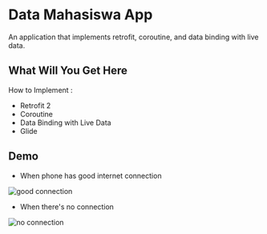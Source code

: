 
# Data Mahasiswa App

An application that implements retrofit, coroutine, and data binding with live data.

## What Will You Get Here

How to Implement :
- Retrofit 2
- Coroutine
- Data Binding with Live Data
- Glide

## Demo

- When phone has good internet connection
  
![good connection](https://i.postimg.cc/cJ6hRrr9/ezgif-com-gif-maker-3.gif)

- When there's no connection

![no connection](https://i.postimg.cc/Xq9ygzrq/ezgif-com-gif-maker-1.gif)